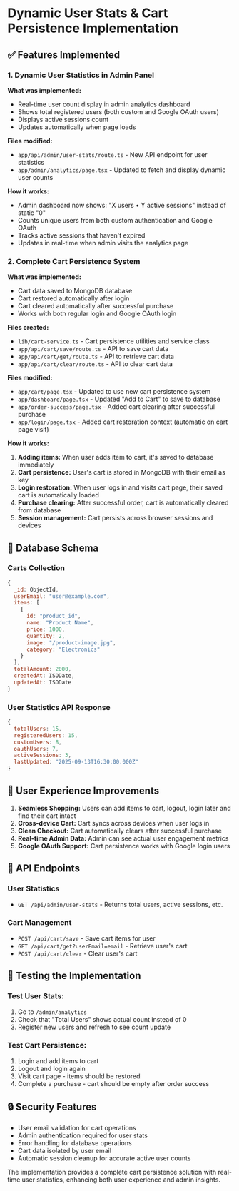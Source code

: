 # Dynamic User Stats & Cart Persistence Implementation

## ✅ Features Implemented

### 1. Dynamic User Statistics in Admin Panel

**What was implemented:**
- Real-time user count display in admin analytics dashboard
- Shows total registered users (both custom and Google OAuth users)
- Displays active sessions count
- Updates automatically when page loads

**Files modified:**
- `app/api/admin/user-stats/route.ts` - New API endpoint for user statistics
- `app/admin/analytics/page.tsx` - Updated to fetch and display dynamic user counts

**How it works:**
- Admin dashboard now shows: "X users • Y active sessions" instead of static "0"
- Counts unique users from both custom authentication and Google OAuth
- Tracks active sessions that haven't expired
- Updates in real-time when admin visits the analytics page

### 2. Complete Cart Persistence System

**What was implemented:**
- Cart data saved to MongoDB database
- Cart restored automatically after login
- Cart cleared automatically after successful purchase
- Works with both regular login and Google OAuth login

**Files created:**
- `lib/cart-service.ts` - Cart persistence utilities and service class
- `app/api/cart/save/route.ts` - API to save cart data
- `app/api/cart/get/route.ts` - API to retrieve cart data  
- `app/api/cart/clear/route.ts` - API to clear cart data

**Files modified:**
- `app/cart/page.tsx` - Updated to use new cart persistence system
- `app/dashboard/page.tsx` - Updated "Add to Cart" to save to database
- `app/order-success/page.tsx` - Added cart clearing after successful purchase
- `app/login/page.tsx` - Added cart restoration context (automatic on cart page visit)

**How it works:**
1. **Adding items:** When user adds item to cart, it's saved to database immediately
2. **Cart persistence:** User's cart is stored in MongoDB with their email as key
3. **Login restoration:** When user logs in and visits cart page, their saved cart is automatically loaded
4. **Purchase clearing:** After successful order, cart is automatically cleared from database
5. **Session management:** Cart persists across browser sessions and devices

## 🔧 Database Schema

### Carts Collection
```javascript
{
  _id: ObjectId,
  userEmail: "user@example.com",
  items: [
    {
      id: "product_id",
      name: "Product Name", 
      price: 1000,
      quantity: 2,
      image: "/product-image.jpg",
      category: "Electronics"
    }
  ],
  totalAmount: 2000,
  createdAt: ISODate,
  updatedAt: ISODate
}
```

### User Statistics API Response
```javascript
{
  totalUsers: 15,
  registeredUsers: 15,
  customUsers: 8,
  oauthUsers: 7,
  activeSessions: 3,
  lastUpdated: "2025-09-13T16:30:00.000Z"
}
```

## 🚀 User Experience Improvements

1. **Seamless Shopping:** Users can add items to cart, logout, login later and find their cart intact
2. **Cross-device Cart:** Cart syncs across devices when user logs in
3. **Clean Checkout:** Cart automatically clears after successful purchase
4. **Real-time Admin Data:** Admin can see actual user engagement metrics
5. **Google OAuth Support:** Cart persistence works with Google login users

## 🔄 API Endpoints

### User Statistics
- `GET /api/admin/user-stats` - Returns total users, active sessions, etc.

### Cart Management  
- `POST /api/cart/save` - Save cart items for user
- `GET /api/cart/get?userEmail=email` - Retrieve user's cart
- `POST /api/cart/clear` - Clear user's cart

## 🧪 Testing the Implementation

### Test User Stats:
1. Go to `/admin/analytics`
2. Check that "Total Users" shows actual count instead of 0
3. Register new users and refresh to see count update

### Test Cart Persistence:
1. Login and add items to cart
2. Logout and login again
3. Visit cart page - items should be restored
4. Complete a purchase - cart should be empty after order success

## 🔒 Security Features

- User email validation for cart operations
- Admin authentication required for user stats
- Error handling for database operations
- Cart data isolated by user email
- Automatic session cleanup for accurate active user counts

The implementation provides a complete cart persistence solution with real-time user statistics, enhancing both user experience and admin insights.